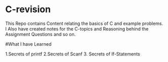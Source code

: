 # C-revision

This Repo contains Content relating the basics of C and example problems.
I Also have created notes for the C-topics and Reasoning behind the Assignment Questions and so on.


#What I have Learned

1.Secrets of printf
2.Secrets of Scanf
3. Secrets of If-Statements
